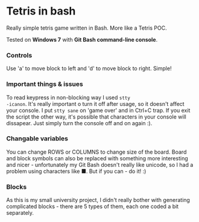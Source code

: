 # Tetris in bash
Really simple tetris game written in Bash. More like a Tetris POC.

Tested on <b>Windows 7</b> with <b>Git Bash command-line console</b>.

### Controls
Use 'a' to move block to left and 'd' to move block to right. Simple!

### Important things & issues
To read keypress in non-blocking way I used <code>stty -icanon</code>. It's really important o turn it off after usage, so it doesn't affect your console. I put <code>stty sane</code> on 'game over' and in Ctrl+C trap. If you exit the script the other way, it's possible that characters in your console will dissapear. Just simply turn the console off and on again :).

### Changable variables
You can change ROWS or COLUMNS to change size of the board. Board and block symbols can also be replaced with something more interesting and nicer - unfortunately my Git Bash doesn't really like unicode, so I had a problem using characters like &#x25A0;. But if you can - do it! :)

### Blocks
As this is my small university project, I didn't really bother with generating complicated blocks - there are 5 types of them, each one coded a bit separately. 
